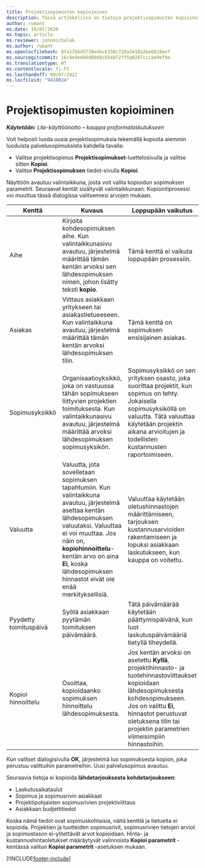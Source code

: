 ```yaml
---
title: Projektisopimusten kopioiminen
description: Tässä artikkelissa on tietoja projektisopimusten kopioinnista Project Operationsissa.
author: rumant
ms.date: 10/07/2020
ms.topic: article
ms.reviewer: johnmichalak
ms.author: rumant
ms.openlocfilehash: 8fa17bbd5738e4bc6330c728a3418a2be6828eef
ms.sourcegitcommit: 16c9eded66d60d4c654872ff5a0267cccae9ef0e
ms.translationtype: HT
ms.contentlocale: fi-FI
ms.lasthandoff: 09/07/2022
ms.locfileid: "9410024"
---
```

# <a name="copy-project-contracts"></a>Projektisopimusten kopioiminen

_**Käytetään:** Lite-käyttöönotto – kauppa proformalaskutukseen_

Voit helposti luoda uusia projektisopimuksia tekemällä kopioita aiemmin luoduista palvelusopimuksista kahdella tavalla: 

  - Valitse projektisopimus **Projektisopimukset**-luettelosivulla ja valitse sitten **Kopioi**.
  - Valitse **Projektisopimuksen** tiedot-sivulla **Kopioi**.

Näyttöön avautuu valintaikkuna, josta voit valita kopioidun sopimuksen parametrit. Seuraavat kentät sisältyvät valintaikkunaan. Kopiointiprosessi voi muuttua tässä dialogissa valitsemiesi arvojen mukaan.

| **Kenttä** | **Kuvaus** | **Loppupään vaikutus** |
| --- | --- | --- |
| Aihe | Kirjoita kohdesopimuksen aihe. Kun valintaikkunasivu avautuu, järjestelmä määrittää tämän kentän arvoksi sen lähdesopimuksen nimen, johon lisätty teksti **kopio**. | Tämä kenttä ei vaikuta loppupään prosessiin. |
| Asiakas | Viittaus asiakkaan yritykseen tai asiakastietueeseen. Kun valintaikkuna avautuu, järjestelmä määrittää tämän kentän arvoksi lähdesopimuksen tilin. | Tämä kenttä on sopimuksen ensisijainen asiakas. |
| Sopimusyksikkö | Organisaatioyksikkö, joka on vastuussa tähän sopimukseen liittyvien projektien toimituksesta. Kun valintaikkunasivu avautuu, järjestelmä määrittää arvoksi lähdesopimuksen sopimusyksikön. | Sopimusyksikkö on sen yrityksen osasto, joka suorittaa projektit, kun sopimus on tehty. Jokaisella sopimusyksiköllä on valuutta. Tätä valuuttaa käytetään projektin aikana arvioitujen ja todellisten kustannusten raportoimiseen. |
| Valuutta | Valuutta, jota sovelletaan sopimuksen tapahtumiin. Kun valintaikkuna avautuu, järjestelmä asettaa kentän lähdesopimuksen valuutaksi. Valuuttaa ei voi muuttaa. Jos näin on, **kopiohinnoittelu**-kentän arvo on aina **Ei**, koska lähdesopimuksen hinnastot eivät ole enää merkityksellisiä. | Valuuttaa käytetään oletushinnastojen määrittämiseen, tarjouksen kustannusarvioiden rakentamiseen ja lopuksi asiakkaan laskutukseen, kun kauppa on voitettu. |
| Pyydetty toimituspäivä | Syötä asiakkaan pyytämän toimituksen päivämäärä. | Tätä päivämäärää käytetään päättymispäivänä, kun luot laskutuspäivämääriä tietyllä tiheydellä. |
| Kopioi hinnoittelu | Osoittaa, kopioidaanko sopimuksen hinnoittelu lähdesopimuksesta. | Jos kentän arvoksi on asetettu **Kyllä**, projektihinnasto- ja tuotehinnastoviittaukset kopioidaan lähdesopimuksesta kohdesopimukseen. Jos on valittu **Ei**, hinnastot perustuvat oletuksena tilin tai projektin parametrien viimeisimpiin hinnastoihin. |

Kun valitset dialogisivulla **OK**, järjestelmä luo sopimuksesta kopion, joka perustuu valittuihin parametreihin. Uusi palvelusopimus avautuu.

Seuraavia tietoja ei kopioida **lähdetarjouksesta** **kohdetarjoukseen**:

  - Laskutusaikataulut
  - Sopimus ja sopimusrivin asiakkaat
  - Projektipohjaisten sopimusrivien projektiviittaus
  - Asiakkaan budjettitiedot

Koska nämä tiedot ovat sopimuskohtaisia, näitä kenttiä ja tietueita ei kopioida. Projektien ja tuotteiden sopimusrivit, sopimusrivien tietojen arviot ja sopimustason ei-ylitettävät arvot kopioidaan. Hinta- ja kustannushintaoletukset määräytyvät valinnoista **Kopioi parametrit** -kentässä valitun **Kopioi parametrit** -asetuksen mukaan.


[!INCLUDE[footer-include](../../includes/footer-banner.md)]
